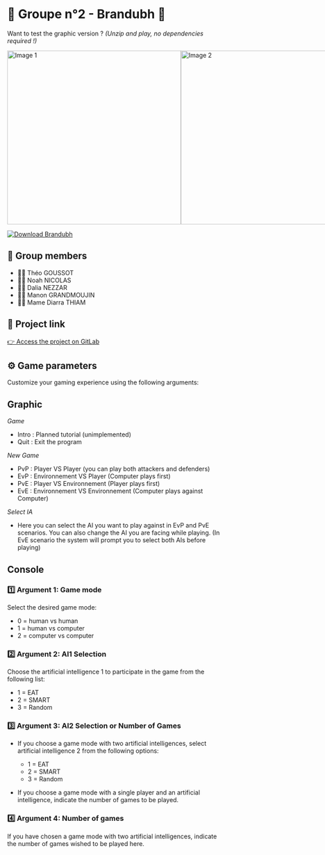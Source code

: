 # 🎲 Groupe n°2 - Brandubh 🎲

Want to test the graphic version ? *(Unzip and play, no dependencies required !)*   

<div style="display: flex;">
    <img src="https://github.com/Degree13/Brandubh/assets/53911681/c6c168ad-9e1a-4418-968c-ee4bfc14a7db" alt="Image 1" width="400" />
    <img src="https://github.com/Degree13/Brandubh/assets/53911681/c26715f5-66ad-4e38-9c31-bd3d2dc1c29b" alt="Image 2" width="400" />
</div>   
  
[![Download Brandubh](https://img.shields.io/badge/Download-Brandubh-blue)](https://github.com/Degree13/Brandubh/raw/master/Brandubh.zip)

## 🚀 Group members
- 🧑‍💻 Théo GOUSSOT
- 🧑‍💻 Noah NICOLAS
- 🧑‍💻 Dalia NEZZAR
- 🧑‍💻 Manon GRANDMOUJIN
- 🧑‍💻 Mame Diarra THIAM

## 🔗 Project link
[👉 Access the project on GitLab ](https://gitlab.iut-bm.univ-fcomte.fr/nnicolas/Brandubh)

## ⚙️ Game parameters
Customize your gaming experience using the following arguments:

## Graphic

*Game*
- Intro : Planned tutorial (unimplemented)
- Quit : Exit the program

*New Game*
- PvP : Player VS Player (you can play both attackers and defenders)
- EvP : Environnement VS Player (Computer plays first)
- PvE : Player VS Environnement (Player plays first)
- EvE : Environnement VS Environnement (Computer plays against Computer)

*Select IA*
- Here you can select the AI you want to play against in EvP and PvE scenarios. You can also change the AI you are facing while playing.
  (In EvE scenario the system will prompt you to select both AIs before playing)


## Console

### 1️⃣ Argument 1: Game mode
Select the desired game mode:
- 0 = human vs human
- 1 = human vs computer
- 2 = computer vs computer

### 2️⃣ Argument 2: AI1 Selection
Choose the artificial intelligence 1 to participate in the game from the following list:
- 1 = EAT
- 2 = SMART
- 3 = Random

### 3️⃣ Argument 3: AI2 Selection or Number of Games
- If you choose a game mode with two artificial intelligences, select artificial intelligence 2 from the following options:
    - 1 = EAT
    - 2 = SMART
    - 3 = Random

- If you choose a game mode with a single player and an artificial intelligence, indicate the number of games to be played.

### 4️⃣ Argument 4: Number of games
If you have chosen a game mode with two artificial intelligences, indicate the number of games wished to be played here.
